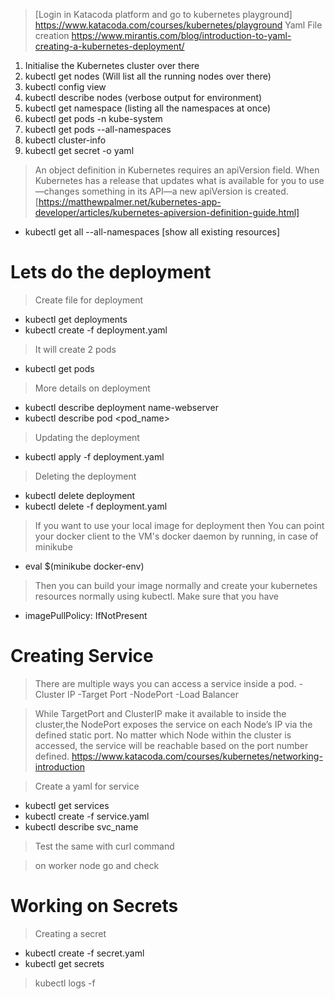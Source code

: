 >[Login in Katacoda platform and go to kubernetes playground]
>https://www.katacoda.com/courses/kubernetes/playground
>Yaml File creation 
>https://www.mirantis.com/blog/introduction-to-yaml-creating-a-kubernetes-deployment/



1. Initialise the Kubernetes cluster over there
2. kubectl get nodes (Will list all the running nodes over there)
3. kubectl config view 
4. kubectl describe nodes (verbose output for environment)
5. kubectl get namespace (listing all the namespaces at once)
6. kubectl get pods  -n kube-system
7. kubectl get pods --all-namespaces
8. kubectl cluster-info
9. kubectl get secret -o yaml


> An object definition in Kubernetes requires an apiVersion field. When Kubernetes has a release that updates what is available for you to use—changes something in its API—a new apiVersion is created.
> [https://matthewpalmer.net/kubernetes-app-developer/articles/kubernetes-apiversion-definition-guide.html]


- kubectl get all --all-namespaces [show all existing resources]


Lets do the deployment 
==============================

> Create file for deployment
- kubectl get deployments
- kubectl create -f deployment.yaml

> It will create 2 pods
- kubectl get pods

> More details on deployment 
 - kubectl describe deployment name-webserver
 - kubectl describe pod <pod_name>

> Updating the deployment
- kubectl apply -f deployment.yaml

> Deleting the deployment
- kubectl delete deployment
- kubectl delete -f deployment.yaml

> If you want to use your local image for deployment then You can point your docker client to the VM's docker daemon by running, in case of minikube
- eval $(minikube docker-env)

> Then you can build your image normally and create your kubernetes resources normally using kubectl. Make sure that you have
- imagePullPolicy: IfNotPresent



Creating Service
==============================

> There are multiple ways you can access a service inside a pod.
-Cluster IP
-Target Port
-NodePort
-Load Balancer

> While TargetPort and ClusterIP make it available to inside the cluster,the NodePort exposes the service on each Node’s IP via the defined static port. No matter which Node within the cluster is accessed, the service will be reachable based on the port number defined.
https://www.katacoda.com/courses/kubernetes/networking-introduction


> Create a yaml for service
- kubectl get services
- kubectl create -f service.yaml
- kubectl describe svc_name

> Test the same with curl command

> on worker node go and check 





Working on Secrets
==============================

> Creating a secret
- kubectl create -f secret.yaml
- kubectl get secrets






> kubectl logs -f <pod-name>


